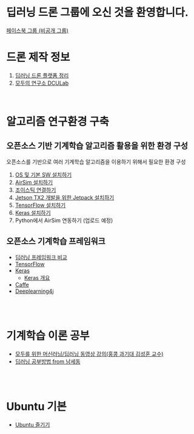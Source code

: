 # 딥러닝 드론 그룹에 오신 것을 환영합니다.

[페이스북 그룹 (비공개 그룹)](https://www.facebook.com/groups/2017423898535347/?ref=bookmarks)
<br/>

# 드론 제작 정보
1. [딥러닝 드론 플랫폼 정리](https://github.com/edimoon777/DL_drone/wiki)
2. [모두의 연구소 DCULab](http://www.modulabs.co.kr/board_GDCH80)

<br/>

# 알고리즘 연구환경 구축
## 오픈소스 기반 기계학습 알고리즘 활용을 위한 환경 구성
오픈소스를 기반으로 여러 기계학습 알고리즘을 이용하기 위해서 필요한 환경 구성

1. [OS 및 기본 SW 설치하기](/docs/Install_OS_SW.md)
1. [AirSim 설치하기](https://github.com/Microsoft/AirSim/blob/master/docs/build_linux.md)
1. [조이스틱 연결하기](/docs/Set_Joystick.md)
1. [Jetson TX2 개발을 위한 Jetpack 설치하기](/docs/Install_Jetpack.md)
1. [TensorFlow 설치하기](/docs/Install_TensorFlow.md)
1. [Keras 설치하기](/docs/Install_Keras.md)
1. Python에서 AirSim 연동하기 (업로드 예정)

## 오픈소스 기계학습 프레임워크
* [딥러닝 프레임워크 비교](https://www.slideshare.net/JunyiSong1/ss-75552936)
* [TensorFlow](https://www.tensorflow.org/)
* [Keras](https://keras.io/)
  * [Keras 개요](https://www.slideshare.net/madvirus/keras-intro)
* [Caffe](http://caffe.berkeleyvision.org/)
* [Deeplearning4j](https://deeplearning4j.org/kr/compare-dl4j-torch7-pylearn)

<br/><br/>

# 기계학습 이론 공부
* [모두를 위한 머신러닝/딥러닝 동영상 강의(홍콩 과기대 김성훈 교수)](http://hunkim.github.io/ml/)
* [딥러닝 공부방법 from 남세동](https://www.facebook.com/dgtgrade/posts/1672920599433466)

<br/><br/>

# Ubuntu 기본
* [Ubuntu 즐기기](/docs/EnjoyUbuntu.md)
